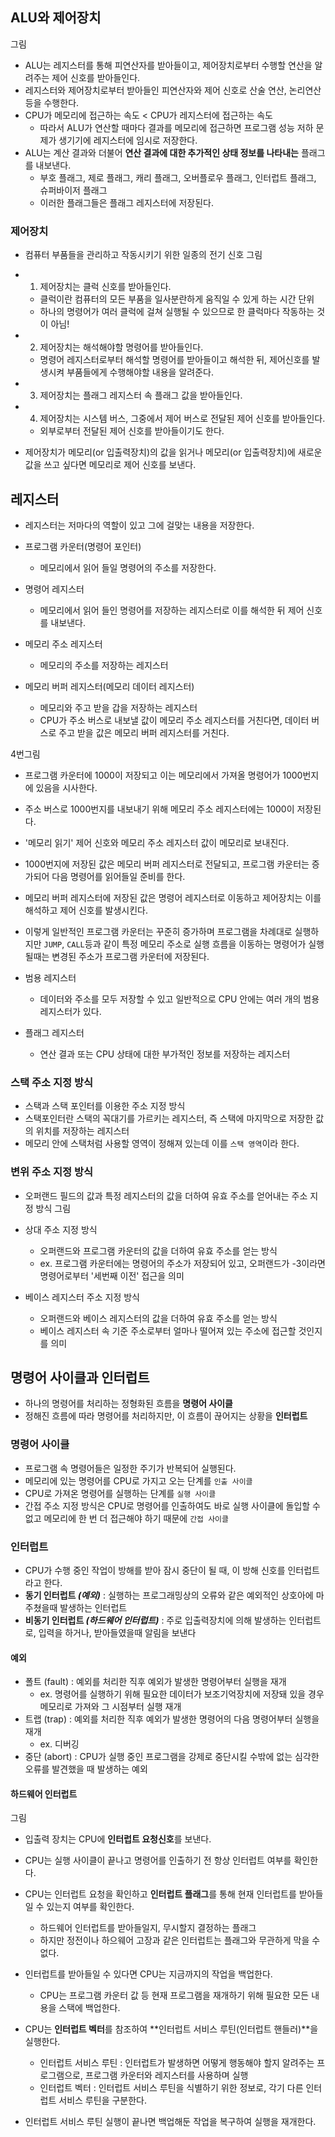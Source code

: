 ## ALU와 제어장치

그림

- ALU는 레지스터를 통해 피연산자를 받아들이고, 제어장치로부터 수행할 연산을 알려주는 제어 신호를 받아들인다.
- 레지스터와 제어장치로부터 받아들인 피연산자와 제어 신호로 산술 연산, 논리연산 등을 수행한다.
- CPU가 메모리에 접근하는 속도 < CPU가 레지스터에 접근하는 속도
  - 따라서 ALU가 연산할 때마다 결과를 메모리에 접근하면 프로그램 성능 저하 문제가 생기기에 레지스터에 임시로 저장한다.
- ALU는 계산 결과와 더불어 **연산 결과에 대한 추가적인 상태 정보를 나타내는** 플래그를 내보낸다.
  - 부호 플래그, 제로 플래그, 캐리 플래그, 오버플로우 플래그, 인터럽트 플래그, 슈퍼바이저 플래그
  - 이러한 플래그들은 플래그 레지스터에 저장된다.

### 제어장치

- 컴퓨터 부품들을 관리하고 작동시키기 위한 일종의 전기 신호
  그림
- 1. 제어장치는 클럭 신호를 받아들인다.
  - 클럭이란 컴퓨터의 모든 부품을 일사분란하게 움직일 수 있게 하는 시간 단위
  - 하나의 명령어가 여러 클럭에 걸쳐 실행될 수 있으므로 한 클럭마다 작동하는 것이 아님!
- 2. 제어장치는 해석해야할 명령어를 받아들인다.
  - 명령어 레지스터로부터 해석할 명령어를 받아들이고 해석한 뒤, 제어신호를 발생시켜 부품들에게 수행해야할 내용을 알려준다.
- 3. 제어장치는 플래그 레지스터 속 플래그 값을 받아들인다.
- 4. 제어장치는 시스템 버스, 그중에서 제어 버스로 전달된 제어 신호를 받아들인다.

  - 외부로부터 전달된 제어 신호를 받아들이기도 한다.

- 제어장치가 메모리(or 입출력장치)의 값을 읽거나 메모리(or 입출력장치)에 새로운 값을 쓰고 싶다면 메모리로 제어 신호를 보낸다.

## 레지스터

- 레지스터는 저마다의 역할이 있고 그에 걸맞는 내용을 저장한다.

- 프로그램 카운터(명령어 포인터)

  - 메모리에서 읽어 들일 명령어의 주소를 저장한다.

- 명령어 레지스터

  - 메모리에서 읽어 들인 명령어를 저장하는 레지스터로 이를 해석한 뒤 제어 신호를 내보낸다.

- 메모리 주소 레지스터

  - 메모리의 주소를 저장하는 레지스터

- 메모리 버퍼 레지스터(메모리 데이터 레지스터)
  - 메모리와 주고 받을 갑을 저장하는 레지스터
  - CPU가 주소 버스로 내보낼 값이 메모리 주소 레지스터를 거친다면, 데이터 버스로 주고 받을 값은 메모리 버퍼 레지스터를 거친다.

4번그림

- 프로그램 카운터에 1000이 저장되고 이는 메모리에서 가져올 명령어가 1000번지에 있음을 시사한다.
- 주소 버스로 1000번지를 내보내기 위해 메모리 주소 레지스터에는 1000이 저장된다.
- '메모리 읽기' 제어 신호와 메모리 주소 레지스터 값이 메모리로 보내진다.
- 1000번지에 저장된 값은 메모리 버퍼 레지스터로 전달되고, 프로그램 카운터는 증가되어 다음 명령어를 읽어들일 준비를 한다.
- 메모리 버퍼 레지스터에 저장된 값은 명령어 레지스터로 이동하고 제어장치는 이를 해석하고 제어 신호를 발생시킨다.
- 이렇게 일반적인 프로그램 카운터는 꾸준히 증가하며 프로그램을 차례대로 실행하지만 `JUMP`, `CALL`등과 같이 특정 메모리 주소로 실행 흐름을 이동하는 명령어가 실행될때는 변경된 주소가 프로그램 카운터에 저장된다.

- 범용 레지스터

  - 데이터와 주소를 모두 저장할 수 있고 일반적으로 CPU 안에는 여러 개의 범용 레지스터가 있다.

- 플래그 레지스터
  - 연산 결과 또는 CPU 상태에 대한 부가적인 정보를 저장하는 레지스터

### 스택 주소 지정 방식

- 스택과 스택 포인터를 이용한 주소 지정 방식
- 스택포인터란 스택의 꼭대기를 가르키는 레지스터, 즉 스택에 마지막으로 저장한 값의 위치를 저장하는 레지스터
- 메모리 안에 스택처럼 사용할 영역이 정해져 있는데 이를 `스택 영역`이라 한다.

### 변위 주소 지정 방식

- 오퍼랜드 필드의 값과 특정 레지스터의 값을 더하여 유효 주소를 얻어내는 주소 지정 방식
  그림
- 상대 주소 지정 방식

  - 오퍼랜드와 프로그램 카운터의 값을 더하여 유효 주소를 얻는 방식
  - ex. 프로그램 카운터에는 명령어의 주소가 저장되어 있고, 오퍼랜드가 -3이라면 명령어로부터 '세번째 이전' 접근을 의미

- 베이스 레지스터 주소 지정 방식
  - 오퍼랜드와 베이스 레지스터의 값을 더하여 유효 주소를 얻는 방식
  - 베이스 레지스터 속 기준 주소로부터 얼마나 떨어져 있는 주소에 접근할 것인지를 의미

## 명령어 사이클과 인터럽트

- 하나의 명령어를 처리하는 정형화된 흐름을 **명령어 사이클**
- 정해진 흐름에 따라 명령어를 처리하지만, 이 흐름이 끊어지는 상황을 **인터럽트**

### 명령어 사이클

- 프로그램 속 명령어들은 일정한 주기가 반복되어 실행된다.
- 메모리에 있는 명령어를 CPU로 가지고 오는 단계를 `인출 사이클`
- CPU로 가져온 명령어를 실행하는 단계를 `실행 사이클`
- 간접 주소 지정 방식은 CPU로 명령어를 인출하여도 바로 실행 사이클에 돌입할 수 없고 메모리에 한 번 더 접근해야 하기 때문에 `간접 사이클`

### 인터럽트

- CPU가 수행 중인 작업이 방해를 받아 잠시 중단이 될 때, 이 방해 신호를 인터럽트라고 한다.
- **동기 인터럽트 _(예외)_** : 실행하는 프로그래밍상의 오류와 같은 예외적인 상호아에 마주쳤을때 발생하는 인터럽트
- **비동기 인터럽트 _(하드웨어 인터럽트)_** : 주로 입출력장치에 의해 발생하는 인터럽트로, 입력을 하거나, 받아들였을때 알림을 보낸다

#### 예외

- 폴트 (fault) : 예외를 처리한 직후 예외가 발생한 명령어부터 실행을 재개
  - ex. 명령어를 실행하기 위해 필요한 데이터가 보조기억장치에 저장돼 있을 경우 메모리로 가져와 그 시점부터 실행 재개
- 트랩 (trap) : 예외를 처리한 직후 예외가 발생한 명령어의 다음 명령어부터 실행을 재개
  - ex. 디버깅
- 중단 (abort) : CPU가 실행 중인 프로그램을 강제로 중단시킬 수밖에 없는 심각한 오류를 발견했을 때 발생하는 예외

#### 하드웨어 인터럽트

그림

- 입출력 장치는 CPU에 **인터럽트 요청신호**를 보낸다.
- CPU는 실행 사이클이 끝나고 명령어를 인출하기 전 항상 인터럽트 여부를 확인한다.
- CPU는 인터럽트 요청을 확인하고 **인터럽트 플래그**를 통해 현재 인터럽트를 받아들일 수 있는지 여부를 확인한다.
  - 하드웨어 인터럽트를 받아들일지, 무시할지 결정하는 플래그
  - 하지만 정전이나 하으웨어 고장과 같은 인터럽트는 플래그와 무관하게 막을 수 없다.
- 인터럽트를 받아들일 수 있다면 CPU는 지금까지의 작업을 백업한다.
  - CPU는 프로그램 카운터 값 등 현재 프로그램을 재개하기 위해 필요한 모든 내용을 스택에 백업한다.
- CPU는 **인터럽트 벡터**를 참조하여 **인터럽트 서비스 루틴(인터럽트 핸들러)**을 실행한다.

  - 인터럽트 서비스 루틴 : 인터럽트가 발생하면 어떻게 행동해야 할지 알려주는 프로그램으로, 프로그램 카운터와 레지스터를 사용하며 실행
  - 인터럽트 벡터 : 인터럽트 서비스 루틴을 식별하기 위한 정보로, 각기 다른 인터럽트 서비스 루틴을 구분한다.

- 인터럽트 서비스 루틴 실행이 끝나면 백업해둔 작업을 복구하여 실행을 재개한다.
